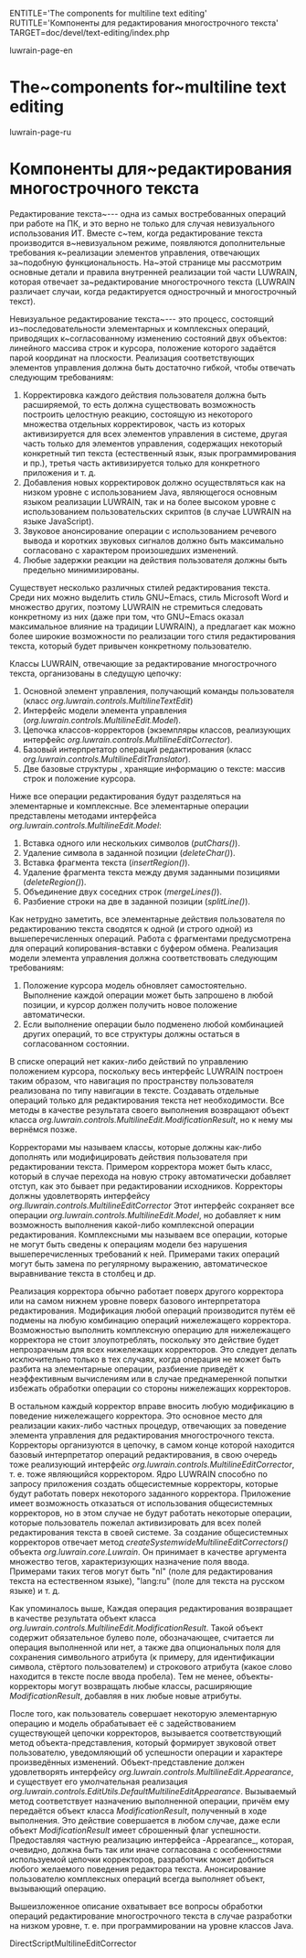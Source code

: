 
ENTITLE='The components for multiline text editing'
RUTITLE='Компоненты для редактирования многострочного текста'
TARGET=doc/devel/text-editing/index.php

luwrain-page-en

# The~components for~multiline text editing

luwrain-page-ru

# Компоненты для~редактирования многострочного текста

Редактирование текста~--- одна из самых востребованных операций   при работе на ПК,
и это верно не только для случая невизуального  использования ИТ.
Вместе с~тем, когда редактирование текста производится в~невизуальном режиме,
появляются дополнительные требования к~реализации элементов управления, отвечающих за~подобную функциональность.
На~этой странице  мы рассмотрим основные детали и правила внутренней реализации той части LUWRAIN, которая отвечает за~редактирование многострочного текста
(LUWRAIN различает случаи, когда редактируется однострочный и многострочный текст).

Невизуальное редактирование текста~--- это процесс, состоящий из~последовательности элементарных и комплексных операций,
приводящих к~согласованному изменению состояний двух объектов: линейного массива строк и  курсора, положение которого задаётся парой координат на плоскости.
Реализация соответствующих элементов управления  должна быть достаточно гибкой, чтобы отвечать следующим требованиям:

1. Корректировка каждого действия пользователя должна быть расширяемой,
то есть  должна существовать возможность построить  целостную реакцию, состоящую из некоторого множества отдельных корректировок,
часть из которых активизируется для всех элементов управления в системе,
другая часть только для элементов управления, содержащих некоторый конкретный тип текста (естественный язык, язык программирования и пр.),
третья часть активизируется только для конкретного приложения и т. д.
1. Добавления новых корректировок должно осуществляться как на низком уровне с использованием Java, являющегося основным языком реализации LUWRAIN,
так и на более высоком уровне с использованием пользовательских скриптов (в случае LUWRAIN на языке JavaScript).
1.  Звуковое анонсирование операции  с использованием речевого вывода и коротких звуковых сигналов должно быть максимально согласовано с характером  произошедших изменений.
1. Любые задержки реакции на действия пользователя должны быть предельно минимизированы.

Существует несколько различных стилей редактирования текста.
Среди них можно выделить стиль GNU~Emacs, стиль Microsoft Word и множество других,
поэтому LUWRAIN не стремиться следовать конкретному из них (даже при том, что GNU~Emacs оказал максимальное влияние на традиции LUWRAIN),
а предлагает как можно более широкие возможности по реализации того стиля редактирования текста, который будет привычен конкретному пользователю.

Классы LUWRAIN, отвечающие за редактирование многострочного текста, организованы в следущую цепочку:

1. Основной элемент управления, получающий команды пользователя (класс _org.luwrain.controls.MultilineTextEdit_)
1. Интерфейс модели элемента управления (_org.luwrain.controls.MultilineEdit.Model_).
1. Цепочка классов-корректоров (экземпляры классов, реализующих интерфейс _org.luwrain.controls.MultilineEditCorrector_).
1. Базовый интерпретатор  операций редактирования (класс _org.luwrain.controls.MultilineEditTranslator_).
1. Две базовые структуры , хранящие информацию о тексте: массив строк и положение курсора.

Ниже все операции редактирования будут разделяться на элементарные и комплексные.
Все элементарные операции представлены методами интерфейса _org.luwrain.controls.MultilineEdit.Model_:

1. Вставка одного или нескольких символов (_putChars()_).
1. Удаление символа в заданной позиции (_deleteChar()_).
1. Вставка фрагмента текста (_insertRegion()_).
1. Удаление фрагмента текста между двумя заданными позициями (_deleteRegion()_).
1. Объединение двух соседних строк (_mergeLines()_).
1. Разбиение строки на две в заданной позиции (_splitLine()_).

Как нетрудно заметить, все элементарные действия пользователя  по редактированию текста сводятся к одной (и строго одной) из вышеперечисленных операций.
Работа с фрагментами предусмотрена для операций копирования-вставки с буфером обмена.
Реализация модели элемента управления должна соответствовать следующим требованиям:

1. Положение курсора модель обновляет самостоятельно.
Выполнение каждой операции может быть запрошено в любой  позиции, и курсор должен получить новое положение автоматически.
1. Если выполнение операции было подменено любой комбинацией других операций,
то все структуры должны остаться в согласованном состоянии. 

В списке операций нет каких-либо действий по управлению положением курсора,
поскольку весь интерфейс LUWRAIN построен таким образом, что навигация по пространству  пользователя реализована по типу навигации в тексте.
Создавать отдельные операций только для редактирования текста нет необходимости.
Все методы в качестве результата своего выполнения возвращают объект класса _org.luwrain.controls.MultilineEdit.ModificationResult_,
но к нему мы вернёмся позже.

Корректорами мы называем классы, которые должны как-либо дополнять или модифицировать действия пользователя при редактировании текста.
Примером корректора может быть класс, который в случае перехода на новую строку автоматически добавляет отступ, как это бывает при редактировании исходников.
Корректоры должны удовлетворять интерфейсу _org.lluwrain.controls.MultilineEditCorrector_
Этот интерфейс сохраняет все операции _org.luwrain.controls.MultilineEdit.Model_,
но добавляет к ним возможность выполнения какой-либо комплексной операции редактирования.
Комплексными  мы называем все операции, которые не могут быть сведены к операциям модели без нарушения вышеперечисленных требований к ней.
Примерами таких операций могут быть замена по регулярному выражению, автоматическое выравнивание текста в столбец и др.

Реализация корректора  обычно работает поверх другого корректора или на самом нижнем уровне поверх базового интерпретатора редактирования.
Модификация любой операций производится путём её подмены
на любую комбинацию операций нижележащего корректора.
Возможностью выполнить комплексную операцию для нижележащего корректора не стоит злоупотреблять,
поскольку  это действие будет непрозрачным для всех нижележащих корректоров.
Это следует делать исключительно только в тех случаях, когда операция не может быть разбита на элементарные операции,
разбиение приведёт к неэффективным вычислениям или
в случае преднамеренной  попытки избежать обработки операции со стороны нижележащих  корректоров.

В остальном каждый корректор вправе вносить любую модификацию в поведение нижележащего корректора.
Это основное место для реализации каких-либо частных  процедур, отвечающих за поведение  элемента управления для редактирования многострочного  текста.
Корректоры организуются в цепочку,  в самом конце которой находится базовый интерпретатор операций редактирования,
в свою очередь тоже реализующий интерфейс _org.luwrain.controls.MultilineEditCorrector_,
т. е. тоже являющийся корректором.
Ядро LUWRAIN способно по запросу приложения  создать общесистемные корректоры,
которые будут работать поверх некоторого заданного корректора.
Приложение имеет возможность отказаться от использования общесистемных корректоров,
но в этом случае не будут работать некоторые операции, которые пользователь пожелал активизировать для всех полей редактирования текста в своей системе.
За создание общесистемных корректоров отвечает метод _createSystemwideMultilineEditCorrectors()_  объекта _org.luwrain.core.Luwrain_.
Он принимает в качестве аргумента множество тегов, характеризующих назначение поля ввода.
Примерами таких тегов могут быть "nl" (поле для редактирования текста на естественном языке),
"lang:ru" (поле для текста на русском языке)
и т. д.

Как упоминалось выше, Каждая операция редактирования  возвращает в качестве результата  объект класса _org.luwrain.controls.MultilineEdit.ModificationResult_.
Такой объект содержит обязательное булево поле,
обозначающее, считается ли операция выполненной или нет,
а также два опциональных поля для сохранения
символьного атрибута (к примеру, для идентификации символа, стёртого пользователем)
и строкового атрибута (какое слово находится в тексте после ввода пробела).
Тем не менее,  объекты-корректоры могут возвращать любые классы, расширяющие _ModificationResult_,
добавляя в них любые новые атрибуты.

После того, как пользователь совершает некоторую элементарную операцию
и модель обрабатывает её с задействованием существующей цепочки корректоров,
вызывается соответствующий метод объекта-представления,
который формирует  звуковой ответ пользователю,
уведомляющий об успешности операции и характере произведённых изменений.
Объект-представление должен удовлетворять интерфейсу _org.luwrain.controls.MultilineEdit.Appearance_,
и существует его умолчательная реализация _org.luwrain.controls.EditUtils.DefaultMultilineEditAppearance_.
Вызываемый метод соответствует назначению выполненной операции,
причём ему передаётся объект класса _ModificationResult_,
полученный в ходе выполнения.
Это действие совершается в любом случае,
даже если объект _ModificationResult_ имеет сброшенный флаг  успешности.
Предоставляя частную реализацию интерфейса -Appearance_,
которая, очевидно, должна быть так или иначе согласована с особенностями используемой цепочки корректоров,
разработчик может добиться любого желаемого поведения редактора текста.
Анонсирование пользователю комплексных операций всегда выполняет объект,
вызывающий операцию.

Вышеизложенное описание охватывает все вопросы  обработки операций редактирование многострочного текста
в случае разработки на низком уровне, т. е. при программировании на уровне классов Java.


DirectScriptMultilineEditCorrector
